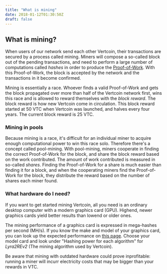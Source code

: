 ```yaml
---
title: "What is mining"
date: 2018-01-12T01:30:50Z
draft: false
---
```

## What is mining?
When users of our network send each other Vertcoin, their transactions are secured by a process called mining. Miners will compose a so-called block out of the pending transactions, and need to perform a large number of computations called _hashes_ in order to produce the [Proof-of-Work](https://en.bitcoin.it/wiki/Proof_of_work). With this Proof-of-Work, the block is accepted by the network and the transactions in it become confirmed.

Mining is essentially a race. Whoever finds a valid Proof-of-Work and gets the block propagated over more than half of the Vertcoin network first, wins this race and is allowed to reward themselves with the _block reward_. The block reward is how new Vertcoin come in circulation. This block reward started at 50 VTC when Vertcoin was launched, and halves every four years. The current block reward is 25 VTC. 

### Mining in pools

Because mining is a race, it's difficult for an individual miner to acquire enough computational power to win this race solo. Therefore there's a concept called pool-mining. With pool-mining, miners cooperate in finding the correct Proof-of-Work for the block, and share the block reward based on the work contributed. The amount of work contributed is measured in so-called _shares_. Finding the Proof-of-Work for a share is much easier than finding it for a block, and when the cooperating miners find the Proof-of-Work for the block, they distribute the reward based on the number of shares each miner found. 

### What hardware do I need?

If you want to get started mining Vertcoin, all you need is an ordinary desktop computer with a modern graphics card (GPU). Highend, newer graphics cards yield better results than lowend or older ones. 

The mining performance of a graphics card is expressed in mega-hashes per second (MH/s). If you know the make and model of your graphics card, you can look up the expected performance on [this page](https://www.nicehash.com/profitability-calculator). Choose your model card and look under "Hashing power for each algorithm" for *Lyra2REv2* (The mining algorithm used by Vertcoin).

Be aware that mining with outdated hardware could prove inprofitable: running a miner will incurr electricity costs that may be bigger than your rewards in VTC.